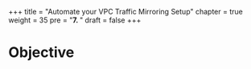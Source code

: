 +++
title = "Automate your VPC Traffic Mirroring Setup"
chapter = true
weight = 35
pre = "<b>7. </b>"
draft = false
+++

# Objective
